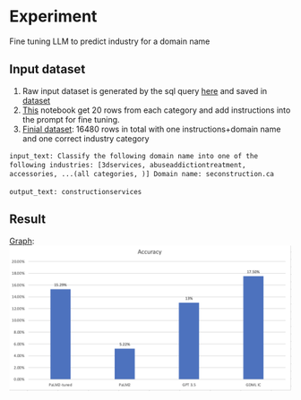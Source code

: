 # Experiment

Fine tuning LLM to predict industry for a domain name

## Input dataset
1. Raw input dataset is generated by the sql query [here](https://github.com/hwang2-godaddy/industry-classification-for-jetpack/blob/main/dataset/query.sql) and saved in [dataset](dataset/query4_results.csv)
2. [This](build_training_dataset_fine_tuning.ipynb) notebook get 20 rows from each category and add instructions into the prompt for fine tuning.
3. [Finial dataset](dataset/output_v5.jsonl.zip): 16480 rows in total with one instructions+domain name and one correct industry category
```
input_text: Classify the following domain name into one of the following industries: [3dservices, abuseaddictiontreatment, accessories, ...(all categories, )] Domain name: seconstruction.ca

output_text: constructionservices
```

## Result
[Graph](accuracy_chart.png):   
![accuray_chat](accuracy_chart.png)